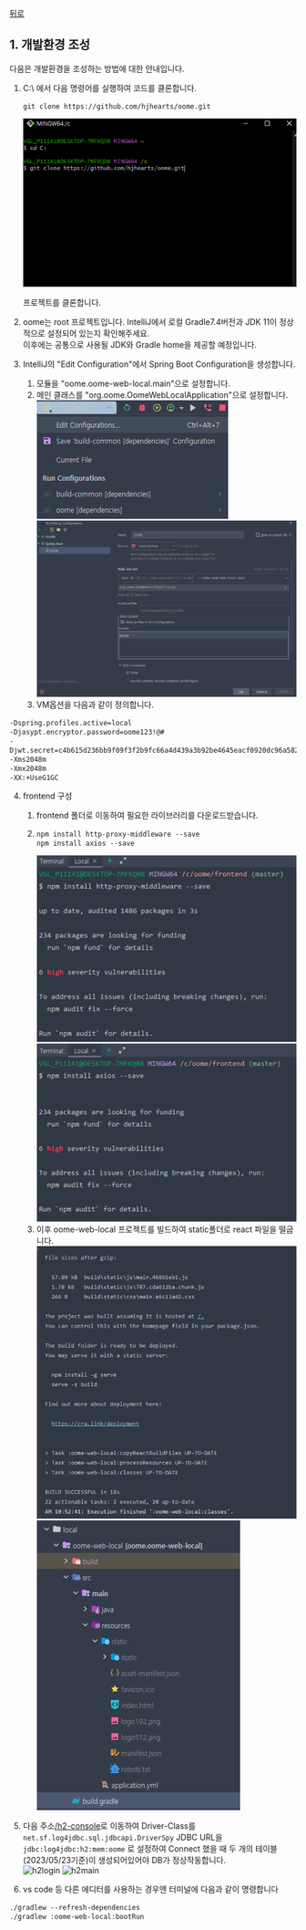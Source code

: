 [뒤로](../README.md)
## 1. 개발환경 조성

다음은 개발환경을 조성하는 방법에 대한 안내입니다.

1. C:\\ 에서 다음 명령어를 실행하여 코드를 클론합니다.
    ```
    git clone https://github.com/hjhearts/oome.git
    ```
   ![Git Bash를 이용](images/main/git-clone.png)
   
   프로젝트를 클론합니다.

2. oome는 root 프로젝트입니다. IntelliJ에서 로컬 Gradle7.4버전과 JDK 11이 정상적으로 설정되어 있는지 확인해주세요. \
 이후에는 공통으로 사용될 JDK와 Gradle home을 제공할 예정입니다.

3. IntelliJ의 "Edit Configuration"에서 Spring Boot Configuration을 생성합니다.
    1. 모듈을 "oome.oome-web-local.main"으로 설정합니다.
    2. 메인 클래스를 "org.oome.OomeWebLocalApplication"으로 설정합니다.
       ![실행설정1](images/main/edit-configuration1.png)
       ![실행설정2](images/main/edit-configuration2.png)
   3. VM옵션을 다음과 같이 정의합니다.
```
-Dspring.profiles.active=local
-Djasypt.encryptor.password=oome123!@#
-Djwt.secret=c4b615d236bb9f09f3f2b9fc66a4d439a3b92be4645eacf0920dc96a58247f3141754969d8f0b3de17f8a7f147e8ebe363872a4cda718a00699b0b46b2f86e8
-Xms2048m
-Xmx2048m
-XX:+UseG1GC
```

4. frontend 구성
   1. frontend 폴더로 이동하여 필요한 라이브러리를 다운로드받습니다.
   2. ```
      npm install http-proxy-middleware --save
      npm install axios --save
      ```
      ![middleware](images/main/npm-middleware.png)
      ![axios](images/main/npm-axios.png)
   3. 이후 oome-web-local 프로젝트를 빌드하여 static폴더로 react 파일을 떨굽니다.
      ![build](images/main/build-gradle.png)
      ![output](images/main/build-output.png)

5. 다음 주소[/h2-console](http://localhost:8080/h2-console)로 이동하여 Driver-Class를
  ```net.sf.log4jdbc.sql.jdbcapi.DriverSpy```
   JDBC URL을 ```jdbc:log4jdbc:h2:mem:oome``` 로 설정하여 Connect 했을 때 두 개의 테이블(2023/05/23기준)이 생성되어있어야 DB가 정상작동합니다.\
   ![h2login](images/main/h2login.png)
    ![h2main](images/main/h2main.png)
6. vs code 등 다른 에디터를 사용하는 경우엔 터미널에 다음과 같이 명령합니다
```shell
./gradlew --refresh-dependencies
./gradlew :oome-web-local:bootRun
```